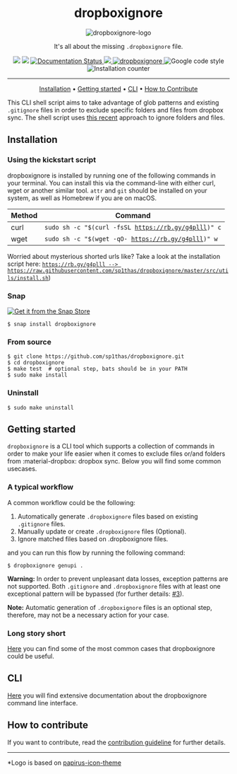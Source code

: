 <div align="center">
    <h1>dropboxignore</h1>
    <img src="https://raw.githubusercontent.com/sp1thas/dropboxignore/master/icons/128.png" alt="dropboxignore-logo">
    <p>It's all about the missing <code>.dropboxignore</code> file.</p>
    <img src="https://github.com/sp1thas/dropboxignore/workflows/Testing/badge.svg">
    <img src="https://github.com/sp1thas/dropboxignore/workflows/Shellcheck/badge.svg">
    <a href='https://dropboxignore.simakis.me/en/latest/?utm=gh'>
        <img src='https://github.com/sp1thas/dropboxignore/actions/workflows/docs-deployment.yml/badge.svg' alt='Documentation Status' />
    </a>
    <a href="https://codecov.io/gh/sp1thas/dropboxignore">
    <img src="https://codecov.io/gh/sp1thas/dropboxignore/branch/master/graph/badge.svg?token=LBVA80F2DV"/>
    </a>
    <a href="https://snapcraft.io/dropboxignore">
        <img alt="dropboxignore" src="https://snapcraft.io/dropboxignore/badge.svg" />
    </a>
    <img src="https://img.shields.io/badge/code%20style-google-%234285F4" alt="Google code style">
    <img src="https://img.shields.io/endpoint?url=https%3A%2F%2Fraw.githubusercontent.com%2Fwiki%2Fsp1thas%2Fdropboxignore%2Flatest%2Dstats.json" alt="Installation counter">

<hr>

[Installation](#installation) •
[Getting started](#getting-started) •
[CLI](#cli) •
[How to Contribute](#how-to-contribute)

</div>


This CLI shell script aims to take advantage of glob patterns and existing `.gitignore` files in order to exclude specific
folders and files from dropbox sync. The shell script uses
[this recent](https://help.dropbox.com/files-folders/restore-delete/ignored-files) approach to ignore folders and files.

## Installation

### Using the kickstart script

dropboxignore is installed by running one of the following commands in your terminal. You can install this via the command-line with either curl, wget or another similar tool. `attr` and `git` should be installed on your system, as well as Homebrew if you are on macOS.

| Method | Command                                                        |
|--------|----------------------------------------------------------------|
| curl   | <code>sudo sh -c "$(curl -fsSL https://rb.gy/g4plll)" c</code> |
| wget   | <code>sudo sh -c "$(wget -qO- https://rb.gy/g4plll)" w</code>  |

Worried about mysterious shorted urls like? Take a look at the installation script here: [`https://rb.gy/g4plll --> https://raw.githubusercontent.com/sp1thas/dropboxignore/master/src/utils/install.sh`](https://raw.githubusercontent.com/sp1thas/dropboxignore/master/utils/install.sh))
### Snap

[![Get it from the Snap Store](https://snapcraft.io/static/images/badges/en/snap-store-white.svg)](https://snapcraft.io/dropboxignore)

```shell
$ snap install dropboxignore
```

### From source
```shell
$ git clone https://github.com/sp1thas/dropboxignore.git
$ cd dropboxignore
$ make test  # optional step, bats should be in your PATH
$ sudo make install
```

### Uninstall
```shell
$ sudo make uninstall
```

## Getting started

`dropboxignore` is a CLI tool which supports a collection of commands in order to make your life easier when it comes
to exclude files or/and folders from :material-dropbox: dropbox sync. Below you will find some common usecases.

### A typical workflow

A common workflow could be the following:

 1. Automatically generate `.dropboxignore` files based on existing `.gitignore` files.
 2. Manually update or create `.dropboxignore` files (Optional).
 3. Ignore matched files based on .dropboxignore files.

and you can run this flow by running the following command:

```shell
$ dropboxignore genupi .
```

**Warning:** In order to prevent unpleasant data losses, exception patterns are not supported. Both `.gitignore` and
`.dropboxignore` files with at least one exceptional pattern will be bypassed (for further details:
[#3](https://github.com/sp1thas/dropboxignore/issues/3)).

**Note:** Automatic generation of `.dropboxignore` files is an optional step, therefore, may not be a necessary action
for your case.

### Long story short

[Here](https://dropboxignore.simakis.me/en/latest/getting-started/#long-story-short) you can find some of the most common cases
that dropboxignore could be useful.

## CLI

[Here](https://dropboxignore.simakis.me/en/latest/cli/?utm=gh) you will find extensive documentation about the dropboxignore command line
interface.

## How to contribute

If you want to contribute, read the [contribution guideline](https://dropboxignore.simakis.me/en/latest/contributing/?utm=gh) for
further details.

---

*Logo is based on [papirus-icon-theme](https://github.com/PapirusDevelopmentTeam/papirus-icon-theme)
